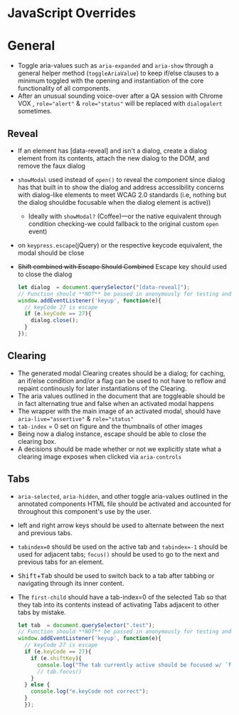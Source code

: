 # JavaScript Overrides

# General
- Toggle  aria-values such as `aria-expanded` and `aria-show` through a general
  helper method (`toggleAriaValue`) to keep if/else clauses to a minimum
  toggled with the opening and instantiation of the core functionality of all
  components.
- After an unusual sounding voice-over after a QA session with Chrome VOX , `role="alert"` & `role="status"` will be
  replaced with `dialogalert` sometimes.

## Reveal
- If an element has [data-reveal] and isn't a dialog, create a dialog element
  from its contents, attach the new dialog to the DOM, and remove the faux
  dialog
- `showModal` used instead of `open()` to reveal the component since dialog has
  that built in to show the dialog and address accessibility concerns with dialog-like elements to meet WCAG 2.0 standards (i.e, nothing but the dialog shouldbe focusable when the dialog element is active))
  - Ideally with `showModal?` (Coffee)—or the native equivalent through
    condition checking-we could fallback to the original custom `open` event)
- on `keypress.escape`(jQuery) or the respective keycode equivalent, the modal
  should be close

- <del>Shift combined with Escape Should Combined</del> Escape key should used to close the dialog

  ```javascript
  let dialog  = document.querySelector("[data-reveal]");
  // Function should **NOT** be passed in anonymously for testing and callback purposes.
  window.addEventListener('keyup', function(e){
    // keyCode 27 is escape
    if (e.keyCode == 27){
      dialog.close();
    }
  });
  ```
## Clearing
- The generated modal Clearing creates should be a dialog; for caching, an
  if/else condition and/or a flag can be used to not have to reflow and repaint
    continously for later instantiations of the Clearing.
- The aria values outlined in the document that are toggleable should be in fact
  alternating true and false when an activated modal happens
- The wrapper with the main image of an activated modal, should have
  `aria-live="assertive"` & `role="status"`
- `tab-index` = 0 set on figure and the thumbnails of other images
- Being now a dialog instance, escape should be able to close the clearing box.
- A decisions should be made whether or not we explicitly state what a clearing
  image exposes when clicked via `aria-controls`

## Tabs
- `aria-selected`, `aria-hidden`, and other toggle aria-values outlined in the
annotated components HTML file should be activated and accounted for throughout
this component's use by the user.
- left and right arrow keys should be used to alternate between the next and
  previous tabs.
- `tabindex=0` should be used on the active tab and `tabindex=-1` should be used for adjacent tabs; `focus()` should be used to go to the next and previous tabs for an element.
- <kbd>Shift</kbd>+<kbd>Tab</kbd> should be used to switch back to a tab after
  tabbing or navigating through its inner content.
- The `first-child` should have a tab-index=0 of the selected Tab so that they
  tab into its contents instead of activating Tabs adjacent to other
  tabs by mistake.

  ```javascript
  let tab  = document.querySelector(".test");
  // Function should **NOT** be passed in anonymously for testing and callback purposes.
  window.addEventListener('keyup', function(e){
    // keyCode 27 is escape
    if (e.keyCode == 27){
      if (e.shiftKey){
        console.log("The tab currently active should be focused w/ `focus()` and previous initialization of the elements get them working");
        // tab.focus()
      }
    } else {
      console.log("e.keyCode not correct");
    }
    });
  ```
